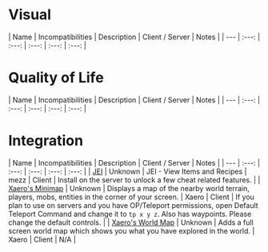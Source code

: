 # Visual
| Name | Incompatibilities | Description | Client / Server | Notes |
| --- | :---: | :---: | :---: | :---: | :---: |



# Quality of Life
| Name | Incompatibilities | Description | Client / Server | Notes |
| --- | :---: | :---: | :---: | :---: | :---: |



# Integration 
| Name | Incompatibilities | Description | Client / Server | Notes |
| --- | :---: | :---: | :---: | :---: | :---: |
| [JEI](https://modrinth.com/mod/jei) | Unknown | JEI - View Items and Recipes | mezz | Client | Install on the server to unlock a few cheat related features. |
| [Xaero's Minimap](https://modrinth.com/mod/xaeros-minimap) |  Unknown | Displays a map of the nearby world terrain, players, mobs, entities in the corner of your screen. | Xaero | Client | If you plan to use on servers and you have OP/Teleport permissions, open Default Teleport Command and change it to `tp x y z`. Also has waypoints. Please change the default controls. |
| [Xaero's World Map](https://modrinth.com/mod/xaeros-world-map) |  Unknown | Adds a full screen world map which shows you what you have explored in the world.  | Xaero | Client | N/A | 